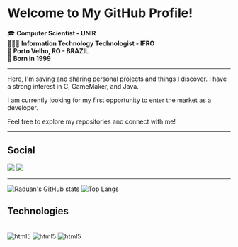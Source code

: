 # Welcome to My GitHub Profile!

🎓 **Computer Scientist - UNIR**  
👨🏻‍💻 **Information Technology Technologist - IFRO**  
📍 **Porto Velho, RO - BRAZIL**  
📅 **Born in 1999**

---

Here, I'm saving and sharing personal projects and things I discover. I have a strong interest in C, GameMaker, and Java.

I am currently looking for my first opportunity to enter the market as a developer.

Feel free to explore my repositories and connect with me!

---

## Social  
<div> 
  <a href="https://instagram.com/eiraduan" target="_blank"><img src="https://img.shields.io/badge/-Instagram-%23E4405F?style=for-the-badge&logo=instagram&logoColor=white" target="_blank"></a>
  <a href="https://www.linkedin.com/in/saimor" target="_blank"><img src="https://img.shields.io/badge/-LinkedIn-%230077B5?style=for-the-badge&logo=linkedin&logoColor=white" target="_blank"></a> 
  
</div>

---

![Raduan's GitHub stats](https://github-readme-stats.vercel.app/api?username=DevRaduan&show_icons=true&theme=radical)
![Top Langs](https://github-readme-stats.vercel.app/api/top-langs/?username=DevRaduan&layout=compact&theme=radical)

## Technologies

<div style="display: inline_block"><br/>
  <img align="center" alt="html5" src="https://img.shields.io/badge/C-00599C?style=for-the-badge&logo=c&logoColor=white"/>
  <img align="center" alt="html5" src="https://img.shields.io/badge/Arduino_IDE-00979D?style=for-the-badge&logo=arduino&logoColor=white"/>
  <img align="center" alt="html5" src="https://img.shields.io/badge/VIM-%2311AB00.svg?&style=for-the-badge&logo=vim&logoColor=white"/>
  
</div>
